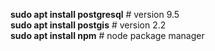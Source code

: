 __sudo apt install postgresql__ # version 9.5<br>
__sudo apt install postgis__ # version 2.2<br>
__sudo apt install npm__ # node package manager<br>